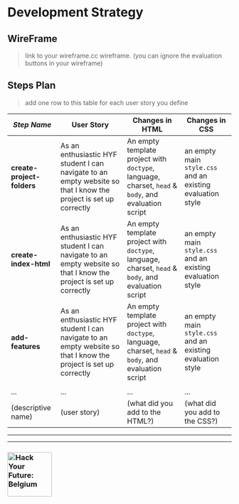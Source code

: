 # Development Strategy

## WireFrame

> link to your wireframe.cc wireframe. (you can ignore the evaluation buttons in your wireframe)

## Steps Plan

> add one row to this table for each user story you define

| _Step Name_                | User Story                                                                                                       | Changes in HTML                                                                                     | Changes in CSS                                             |
| -------------------------- | ---------------------------------------------------------------------------------------------------------------- | --------------------------------------------------------------------------------------------------- | ---------------------------------------------------------- |
| **create-project-folders** | As an enthusiastic HYF student I can navigate to an empty website so that I know the project is set up correctly | An empty template project with `doctype`, language, charset, `head` & `body`, and evaluation script | an empty main `style.css` and an existing evaluation style |
| **create-index-html**      | As an enthusiastic HYF student I can navigate to an empty website so that I know the project is set up correctly | An empty template project with `doctype`, language, charset, `head` & `body`, and evaluation script | an empty main `style.css` and an existing evaluation style |
| **add-features**           | As an enthusiastic HYF student I can navigate to an empty website so that I know the project is set up correctly | An empty template project with `doctype`, language, charset, `head` & `body`, and evaluation script | an empty main `style.css` and an existing evaluation style |
|                            |                                                                                                                  |                                                                                                     |                                                            |
| ...                        | ...                                                                                                              | ...                                                                                                 | ...                                                        |
| (descriptive name)         | (user story)                                                                                                     | (what did you add to the HTML?)                                                                     | (what did you add to the CSS?)                             |

---

---

### <a href="https://hackyourfuture.be" target="_blank"><img src="https://user-images.githubusercontent.com/18554853/63941625-4c7c3d00-ca6c-11e9-9a76-8d5e3632fe70.jpg" width="100" height="100" alt="Hack Your Future: Belgium"></a>
